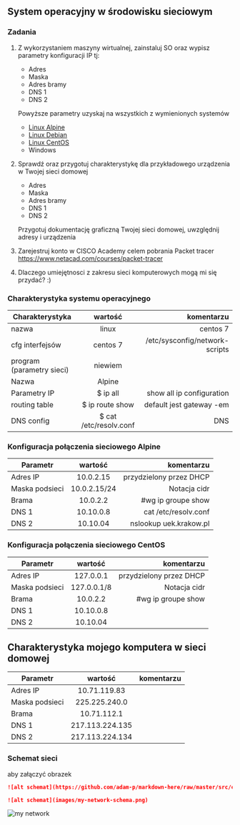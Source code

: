 ## System operacyjny w środowisku sieciowym

### Zadania


1. Z wykorzystaniem maszyny wirtualnej, zainstaluj SO oraz wypisz parametry konfiguracji IP tj:
   * Adres
   * Maska
   * Adres bramy
   * DNS 1
   * DNS 2
    
    Powyższe parametry uzyskaj na wszystkich z wymienionych systemów

   * [Linux Alpine](https://alpinelinux.org/)
   * [Linux Debian](https://www.debian.org/)
   * [Linux CentOS](https://www.centos.org/)
   * Windows 

2. Sprawdź oraz przygotuj charakterystykę dla przykładowego urządzenia w Twojej sieci domowej
   * Adres
   * Maska
   * Adres bramy
   * DNS 1
   * DNS 2
  
    Przygotuj dokumentację graficzną Twojej sieci domowej, uwzględnij adresy i urządzenia

3. Zarejestruj konto w CISCO Academy celem pobrania Packet tracer
   https://www.netacad.com/courses/packet-tracer

4. Dlaczego umiejętnosci z zakresu sieci komputerowych mogą mi się przydać? :)


### Charakterystyka systemu operacyjnego

| Charakterystyka           | wartość               | komentarzu                |
| -------------             |:-------------:        | -----:                    |
| nazwa                     | linux                 | centos 7                  |
| cfg interfejsów           | centos 7 | /etc/sysconfig/network-scripts         |
| program (parametry sieci) | niewiem               |                           |
| Nazwa                     | Alpine                 |                           |
| Parametry IP              | $ ip all              |show all ip configuration  |
| routing table             | $ ip route show       | default jest gateway -em  |
| DNS config                | $ cat /etc/resolv.conf| DNS                      |

### Konfiguracja połączenia sieciowego Alpine

| Parametr      | wartość       | komentarzu |
| ------------- |:-------------:| -----:|
| Adres IP      | 10.0.2.15     | przydzielony przez DHCP |
| Maska podsieci| 10.0.2.15/24  | Notacja cidr | 
| Brama         | 10.0.2.2      | #wg ip groupe show |
| DNS 1         | 10.10.0.8     | cat /etc/resolv.conf |
| DNS 2         | 10.10.04      | nslookup uek.krakow.pl |

### Konfiguracja połączenia sieciowego CentOS

| Parametr      | wartość       | komentarzu |
| ------------- |:-------------:| -----:|
| Adres IP      | 127.0.0.1     | przydzielony przez DHCP |
| Maska podsieci| 127.0.0.1/8   | Notacja cidr | 
| Brama         | 10.0.2.2      | #wg ip groupe show |
| DNS 1         | 10.10.0.8     |  |
| DNS 2         | 10.10.04      |  |


## Charakterystyka mojego komputera w sieci domowej

| Parametr      | wartość       | komentarzu |
| ------------- |:-------------:| -----:|
| Adres IP      | 10.71.119.83  |  |
| Maska podsieci| 225.225.240.0 |  | 
| Brama         | 10.71.112.1   |  |
| DNS 1         | 217.113.224.135     |  |
| DNS 2         | 217.113.224.134      |  |

### Schemat sieci

aby załączyć obrazek 

```markdown
![alt schemat](https://github.com/adam-p/markdown-here/raw/master/src/common/images/icon48.png)![alt schemat](https://github.com/adam-p/markdown-here/raw/master/src/common/images/icon48.png)

![alt schemat](images/my-network-schema.png)
```

![my network](network.png)

